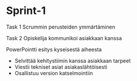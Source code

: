 # Sprint-1

Task 1
Scrummin perusteiden ymmärtäminen

Task 2
Opiskelija kommunikoi asiakkaan kanssa

PowerPointti esitys kyseisestä aiheesta

*  Selvittää kehitystiimin kanssa asiakkaan tarpeet
*  Viestii tekniset asiat asiakaslähtöisesti
*  Osallistuu version katselmointiin​
